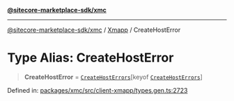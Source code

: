 [**@sitecore-marketplace-sdk/xmc**](../../../../README.md)

***

[@sitecore-marketplace-sdk/xmc](../../../../README.md) / [Xmapp](../README.md) / CreateHostError

# Type Alias: CreateHostError

> **CreateHostError** = [`CreateHostErrors`](CreateHostErrors.md)\[keyof [`CreateHostErrors`](CreateHostErrors.md)\]

Defined in: [packages/xmc/src/client-xmapp/types.gen.ts:2723](https://github.com/Sitecore/marketplace-sdk/blob/047115917e8843232ba2a4ba284b67585698b1c5/packages/xmc/src/client-xmapp/types.gen.ts#L2723)
